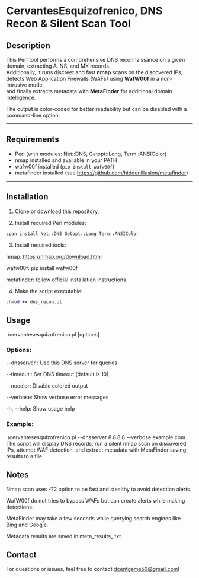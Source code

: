 # CervantesEsquizofrenico, DNS Recon & Silent Scan Tool

## Description

This Perl tool performs a comprehensive DNS reconnaissance on a given domain, extracting A, NS, and MX records.  
Additionally, it runs discreet and fast **nmap** scans on the discovered IPs, detects Web Application Firewalls (WAFs) using **WafW00f** in a non-intrusive mode,  
and finally extracts metadata with **MetaFinder** for additional domain intelligence.

The output is color-coded for better readability but can be disabled with a command-line option.

---

## Requirements

- Perl (with modules: Net::DNS, Getopt::Long, Term::ANSIColor)  
- nmap installed and available in your PATH  
- wafw00f installed (`pip install wafw00f`)  
- metafinder installed (see https://github.com/hiddenillusion/metafinder)  

---

## Installation

1. Clone or download this repository.

2. Install required Perl modules:
```bash
cpan install Net::DNS Getopt::Long Term::ANSIColor
```
3. Install required tools:

nmap: https://nmap.org/download.html

wafw00f: pip install wafw00f

metafinder: follow official installation instructions

4. Make the script executable:
```bash
chmod +x dns_recon.pl
```

## Usage
./cervantesesquizofrenico.pl [options] <domain>

### Options:
--dnsserver <IP>: Use this DNS server for queries

--timeout <seconds>: Set DNS timeout (default is 10)

--nocolor: Disable colored output

--verbose: Show verbose error messages

-h, --help: Show usage help

### Example:
./cervantesesquizofrenico.pl --dnsserver 8.8.8.8 --verbose example.com
The script will display DNS records, run a silent nmap scan on discovered IPs, attempt WAF detection,
and extract metadata with MetaFinder saving results to a file.

## Notes
Nmap scan uses -T2 option to be fast and stealthy to avoid detection alerts.

WafW00f do not tries to bypass WAFs but can create alerts while making detections.

MetaFinder may take a few seconds while querying search engines like Bing and Google.

Metadata results are saved in meta_results_<domain>.txt.

## Contact
For questions or issues, feel free to contact dcentgame50@gmail.com!
